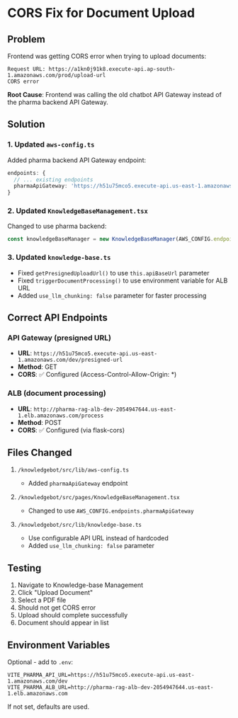 # CORS Fix for Document Upload

## Problem

Frontend was getting CORS error when trying to upload documents:
```
Request URL: https://a1kn0j91k8.execute-api.ap-south-1.amazonaws.com/prod/upload-url
CORS error
```

**Root Cause**: Frontend was calling the old chatbot API Gateway instead of the pharma backend API Gateway.

## Solution

### 1. Updated `aws-config.ts`
Added pharma backend API Gateway endpoint:
```typescript
endpoints: {
  // ... existing endpoints
  pharmaApiGateway: 'https://h51u75mco5.execute-api.us-east-1.amazonaws.com/dev',
}
```

### 2. Updated `KnowledgeBaseManagement.tsx`
Changed to use pharma backend:
```typescript
const knowledgeBaseManager = new KnowledgeBaseManager(AWS_CONFIG.endpoints.pharmaApiGateway);
```

### 3. Updated `knowledge-base.ts`
- Fixed `getPresignedUploadUrl()` to use `this.apiBaseUrl` parameter
- Fixed `triggerDocumentProcessing()` to use environment variable for ALB URL
- Added `use_llm_chunking: false` parameter for faster processing

## Correct API Endpoints

### API Gateway (presigned URL)
- **URL**: `https://h51u75mco5.execute-api.us-east-1.amazonaws.com/dev/presigned-url`
- **Method**: GET
- **CORS**: ✅ Configured (Access-Control-Allow-Origin: *)

### ALB (document processing)
- **URL**: `http://pharma-rag-alb-dev-2054947644.us-east-1.elb.amazonaws.com/process`
- **Method**: POST
- **CORS**: ✅ Configured (via flask-cors)

## Files Changed

1. `/knowledgebot/src/lib/aws-config.ts`
   - Added `pharmaApiGateway` endpoint

2. `/knowledgebot/src/pages/KnowledgeBaseManagement.tsx`
   - Changed to use `AWS_CONFIG.endpoints.pharmaApiGateway`

3. `/knowledgebot/src/lib/knowledge-base.ts`
   - Use configurable API URL instead of hardcoded
   - Added `use_llm_chunking: false` parameter

## Testing

1. Navigate to Knowledge-base Management
2. Click "Upload Document"
3. Select a PDF file
4. Should not get CORS error
5. Upload should complete successfully
6. Document should appear in list

## Environment Variables

Optional - add to `.env`:
```
VITE_PHARMA_API_URL=https://h51u75mco5.execute-api.us-east-1.amazonaws.com/dev
VITE_PHARMA_ALB_URL=http://pharma-rag-alb-dev-2054947644.us-east-1.elb.amazonaws.com
```

If not set, defaults are used.

